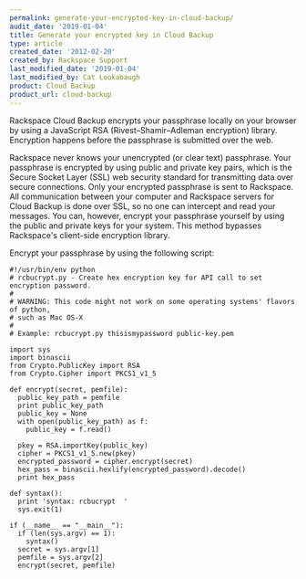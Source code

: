 ```yaml
---
permalink: generate-your-encrypted-key-in-cloud-backup/
audit_date: '2019-01-04'
title: Generate your encrypted key in Cloud Backup
type: article
created_date: '2012-02-20'
created_by: Rackspace Support
last_modified_date: '2019-01-04'
last_modified_by: Cat Lookabaugh
product: Cloud Backup
product_url: cloud-backup
---
```


Rackspace Cloud Backup encrypts your passphrase locally on your
browser by using a JavaScript RSA (Rivest–Shamir–Adleman encryption) library. 
Encryption happens before the passphrase is submitted over the web.

Rackspace never knows your unencrypted (or clear text) passphrase.
Your passphrase is encrypted by using public and private key pairs, which is the
Secure Socket Layer (SSL) web security standard for transmitting data over secure 
connections. Only your encrypted passphrase is sent to Rackspace. All communication
between your computer and Rackspace servers for Cloud Backup is done
over SSL, so no one can intercept and read your messages. You
can, however, encrypt your passphrase yourself by using the public and private
keys for your system. This method bypasses Rackspace's client-side encryption
library.

Encrypt your passphrase by using the following script:

    #!/usr/bin/env python
    # rcbucrypt.py - Create hex encryption key for API call to set encryption password.
    #
    # WARNING: This code might not work on some operating systems' flavors of python,
    # such as Mac OS-X
    #
    # Example: rcbucrypt.py thisismypassword public-key.pem

    import sys
    import binascii
    from Crypto.PublicKey import RSA
    from Crypto.Cipher import PKCS1_v1_5

    def encrypt(secret, pemfile):
      public_key_path = pemfile
      print public_key_path
      public_key = None
      with open(public_key_path) as f:
        public_key = f.read()

      pkey = RSA.importKey(public_key)
      cipher = PKCS1_v1_5.new(pkey)
      encrypted_password = cipher.encrypt(secret)
      hex_pass = binascii.hexlify(encrypted_password).decode()
      print hex_pass

    def syntax():
      print 'syntax: rcbucrypt  '
      sys.exit(1)

    if (__name__ == "__main__"):
      if (len(sys.argv) == 1):
        syntax()
      secret = sys.argv[1]
      pemfile = sys.argv[2]
      encrypt(secret, pemfile)
